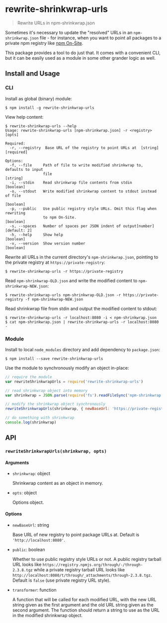 # rewrite-shrinkwrap-urls

> Rewrite URLs in npm-shrinkwrap.json

Sometimes it's necessary to update the "resolved" URLs in an `npm-shrinkwrap.json` file - for instance, when you want to point all packages to a private npm registry like [npm On-Site](https://www.npmjs.com/npm/on-site).

This package provides a tool to do just that. It comes with a convenient CLI, but it can be easily used as a module in some other grander logic as well.

## Install and Usage

### CLI

Install as global (binary) module:

```
$ npm install -g rewrite-shrinkwrap-urls
```

View help content:

```
$ rewrite-shrinkwrap-urls --help
Usage: rewrite-shrinkwrap-urls [npm-shrinkwrap.json] -r <registry> [opts]

Required:
  -r, --registry  Base URL of the registry to point URLs at  [string] [required]

Options:
  -f, --file     Path of file to write modified shrinkwrap to, defaults to input
                 file                                                   [string]
  -i, --stdin    Read shrinkwrap file contents from stdin              [boolean]
  -o, --stdout   Write modified shrinkwrap content to stdout instead of file
                                                                       [boolean]
  -p, --public   Use public registry style URLs. Omit this flag when rewriting
                 to npm On-Site.                                       [boolean]
  -s, --spaces   Number of spaces per JSON indent of output[number] [default: 2]
  -h, --help     Show help                                             [boolean]
  -v, --version  Show version number                                   [boolean]
```

Rewrite all URLs in the current directory's `npm-shrinkwrap.json`, pointing to the private registry at `https://private-registry`:

```
$ rewrite-shrinkwrap-urls -r https://private-registry
```

Read `npm-shrinkwrap-OLD.json` and write the modified content to `npm-shrinkwrap-NEW.json`:

```
$ rewrite-shrinkwrap-urls npm-shrinkwrap-OLD.json -r https://private-registry -f npm-shrinkwrap-NEW.json
```

Read shrinkwrap file from stdin and output the modified content to stdout:

```
$ rewrite-shrinkwrap-urls -r localhost:8080 -i < npm-shrinkwrap.json
$ cat npm-shrinkwrap.json | rewrite-shrinkwrap-urls -r localhost:8080 -
```

### Module

Install to local `node_modules` directory and add dependency to `package.json`:

```
$ npm install --save rewrite-shrinkwrap-urls
```

Use the module to synchronously modify an object in-place:

```js
// require the module
var rewriteShrinkwrapUrls = require('rewrite-shrinkwrap-urls')

// read shrinkwrap object into memory
var shrinkwrap = JSON.parse(require('fs').readFileSync('npm-shrinkwrap.json', { encoding: 'utf8' }))

// modify the shrinkwrap object synchronously
rewriteShrinkwrapUrls(shrinkwrap, { newBaseUrl: 'https://private-registry' })

// do something with shrinkwrap
console.log(shrinkwrap)
```

## API

### `rewriteShrinkwrapUrls(shrinkwrap, opts)`

#### Arguments

- `shrinkwrap`: object

    Shrinkwrap content as an object in memory.

- `opts`: object

    Options object.

#### Options

- `newBaseUrl`: string

    Base URL of new registry to point package URLs at. Default is `'http://localhost:8080'`.

- `public`: boolean

    Whether to use public registry style URLs or not. A public registry tarball URL looks like `https://registry.npmjs.org/through/-/through-2.3.8.tgz` while a private registry tarball URL looks like `http://localhost:8080/t/through/_attachments/through-2.3.8.tgz`. Default is `false` (use private registry URL style).

- `transformer`: function

    A function that will be called for each modified URL, with the new URL string given as the first argument and the old URL string given as the second argument. The function should return a string to use as the URL in the modified shrinkwrap object.
